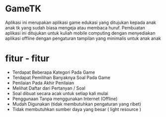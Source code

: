 # GameTK

Aplikasi ini merupakan aplikasi game edukasi yang ditujukan kepada anak anak tk yang sudah biasa mengeja atau membaca huruf.
Pembuatan aplikasi ini ditujukan untuk kuliah mobile computing dengan menyediakan aplikasi offline dengan pengaturan tampilan yang minimalis untuk anak anak

# fitur - fitur

* Terdapat Beberapa Kategori Pada Game
* Terdapat Pemilihan Banyaknya Soal Pada Game
* Penilaian  Pada Akhir Penilaian
* Melihat Daftar dari Pertanyan / Soal
* Soal dibuat secara acak untuk setiap kali mulai
* Penggunaan Tanpa menggunakan Internet (Offline)
* Mudah Digunakan (tidak membutuhkan pengaturan yang ribet)
* Tidak membutuhkan sumber daya yang besar ( light resource )
